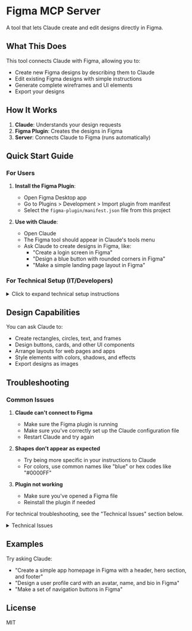 # Figma MCP Server

A tool that lets Claude create and edit designs directly in Figma.

## What This Does

This tool connects Claude with Figma, allowing you to:

- Create new Figma designs by describing them to Claude
- Edit existing Figma designs with simple instructions
- Generate complete wireframes and UI elements
- Export your designs

## How It Works

1. **Claude**: Understands your design requests
2. **Figma Plugin**: Creates the designs in Figma
3. **Server**: Connects Claude to Figma (runs automatically)

## Quick Start Guide

### For Users

1. **Install the Figma Plugin**:
   - Open Figma Desktop app
   - Go to Plugins > Development > Import plugin from manifest
   - Select the `figma-plugin/manifest.json` file from this project

2. **Use with Claude**:
   - Open Claude
   - The Figma tool should appear in Claude's tools menu
   - Ask Claude to create designs in Figma, like:
     - "Create a login screen in Figma"
     - "Design a blue button with rounded corners in Figma"
     - "Make a simple landing page layout in Figma"

### For Technical Setup (IT/Developers)

<details>
<summary>Click to expand technical setup instructions</summary>

#### Prerequisites

- Node.js (>= 16)
- npm
- Docker (installed on the machine running Claude)
- Figma Desktop app

#### Installation

1. **Clone and Install**:
   ```
   git clone <repository-url>
   cd figma-mcp-server
   npm install
   ```

2. **Build**:
   ```
   npm run build
   npm run build:figma-plugin
   ```

3. **Build Docker Image & Figma Plugin**:
   ```
   docker build -t mcp/hs-figma .
   
   npm run build:figma-plugin
   ```

4. **Configure Claude**:
   Edit `~/Library/Application Support/Claude/claude_desktop_config.json`:
   ```json
   {
     "mcpServers": {
       "figma": {
         "command": "docker",
         "args": [
           "run",
           "-i",
           "-p",
           "9000:9000",
           "-e",
           "WEBSOCKET_MODE=true",
           "-e",
           "FIGMA_MODE=true",
           "--rm",
           "mcp/hs-figma"
         ],
         "env": {
           "NODE_ENV": "production",
           "WEBSOCKET_MODE": "true",
           "WS_PORT": "9000"
         }
       }
     }
   }
   ```
   
   Once this configuration is added, Claude will automatically start the server when needed.
</details>

## Design Capabilities

You can ask Claude to:

- Create rectangles, circles, text, and frames
- Design buttons, cards, and other UI components
- Arrange layouts for web pages and apps
- Style elements with colors, shadows, and effects
- Export designs as images

## Troubleshooting

### Common Issues

1. **Claude can't connect to Figma**
   - Make sure the Figma plugin is running
   - Make sure you've correctly set up the Claude configuration file
   - Restart Claude and try again

2. **Shapes don't appear as expected**
   - Try being more specific in your instructions to Claude
   - For colors, use common names like "blue" or hex codes like "#0000FF"

3. **Plugin not working**
   - Make sure you've opened a Figma file
   - Reinstall the plugin if needed

For technical troubleshooting, see the "Technical Issues" section below.

<details>
<summary>Technical Issues</summary>

1. **WebSocket Connection Failure**
   - Check that port 9000 is not blocked by firewalls
   - Verify WS_PORT setting in both server and plugin configurations

2. **Plugin Loading Issues**
   - Ensure TypeScript files are compiled correctly
   - Check console errors in Figma's developer tools

3. **Color Format Issues**
   - Color objects should use opacity instead of alpha ('a') property
</details>

## Examples

Try asking Claude:

- "Create a simple app homepage in Figma with a header, hero section, and footer"
- "Design a user profile card with an avatar, name, and bio in Figma"
- "Make a set of navigation buttons in Figma"

## License

MIT 